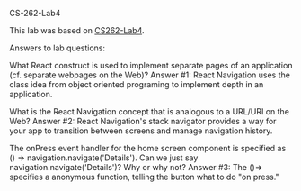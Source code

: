 CS-262-Lab4


This lab was based on [CS262-Lab4](https://cs.calvin.edu/courses/cs/262/kvlinden/04analysis/lab.html).

Answers to lab questions:

What React construct is used to implement separate pages of an application (cf. separate webpages on the Web)?
 Answer #1:
 React Navigation uses the class idea from object oriented programing to implement depth in an application.

What is the React Navigation concept that is analogous to a URL/URI on the Web?
Answer #2:
React Navigation's stack navigator provides a way for your app to transition between screens and manage navigation history.

The onPress event handler for the home screen component is specified as () => navigation.navigate('Details'). Can we just say navigation.navigate('Details')? Why or why not?
Answer #3:
The  ()=> specifies a anonymous function, telling the button what to do "on press."
